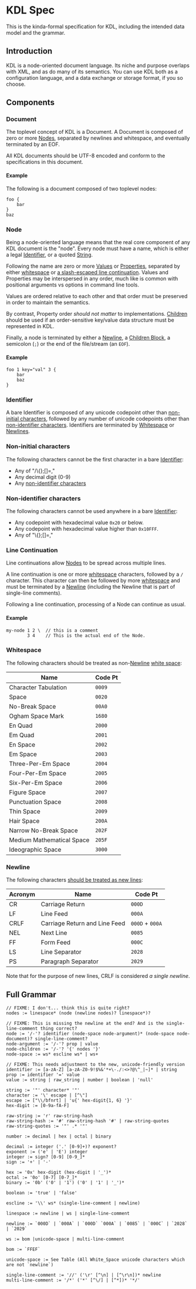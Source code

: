 # KDL Spec

This is the kinda-formal specification for KDL, including the intended data
model and the grammar.

## Introduction

KDL is a node-oriented document language. Its niche and purpose overlaps with
XML, and as do many of its semantics. You can use KDL both as a configuration
language, and a data exchange or storage format, if you so choose.

## Components

### Document

The toplevel concept of KDL is a Document. A Document is composed of zero or
more [Nodes](#node), separated by newlines and whitespace, and eventually
terminated by an EOF.

All KDL documents should be UTF-8 encoded and conform to the specifications in
this document.

#### Example

The following is a document composed of two toplevel nodes:

```kdl
foo {
    bar
}
baz
```

### Node

Being a node-oriented language means that the real core component of any KDL
document is the "node". Every node must have a name, which is either a legal
[Identifier](#identifier), or a quoted [String](#string).

Following the name are zero or more [Values](#value) or
[Properties](#property), separated by either [whitespace](#whitespace) or [a
slash-escaped line continuation](#line-continuation). Values and Properties
may be interspersed in any order, much like is common with positional
arguments vs options in command line tools.

Values are ordered relative to each other and that order must be
preserved in order to maintain the semantics.

By contrast, Property order _should not matter_ to implementations.
[Children](#children-block) should be used if an order-sensitive key/value
data structure must be represented in KDL.

Finally, a node is terminated by either a [Newline](#newline), a [Children
Block](#children-block), a semicolon (`;`) or the end of the file/stream (an
`EOF`).

#### Example

```kdl
foo 1 key="val" 3 {
    bar
    baz
}
```

### Identifier

A bare Identifier is composed of any unicode codepoint other than [non-initial
characters](#non-inidital-characters), followed by any number of unicode
codepoints other than [non-identifier characters](#non-identifier-characters).
Identifiers are terminated by [Whitespace](#whitespace) or
[Newlines](#newline).

### Non-initial characters

The following characters cannot be the first character in a bare
[Identifier](#identifier):

* Any of "/\\{};[]=,"
* Any decimal digit (0-9)
* Any [non-identifier characters](#non-identifier-characters)

### Non-identifier characters

The following characters cannot be used anywhere in a bare
[Identifier](#identifier):

* Any codepoint with hexadecimal value `0x20` or below.
* Any codepoint with hexadecimal value higher than `0x10FFF`.
* Any of "\\{};[]=,"

### Line Continuation

Line continuations allow [Nodes](#node) to be spread across multiple lines.

A line continuation is one or more [whitespace](#whitespace) characters,
followed by a `/` character. This character can then be followed by more
[whitespace](#whitespace) and must be terminated by a [Newline](#newline)
(including the Newline that is part of single-line comments).

Following a line continuation, processing of a Node can continue as usual.

#### Example
```kdl
my-node 1 2 \  // this is a comment
        3 4    // This is the actual end of the Node.
```

### Whitespace

The following characters should be treated as non-[Newline](#newline) [white
space](https://www.unicode.org/Public/UCD/latest/ucd/PropList.txt):

| Name                 | Code Pt |
|----------------------|---------|
| Character Tabulation | `0009`  |
| Space                | `0020`  |
| No-Break Space       | `00A0`  |
| Ogham Space Mark     | `1680`  |
| En Quad              | `2000`  |
| Em Quad              | `2001`  |
| En Space             | `2002`  |
| Em Space             | `2003`  |
| Three-Per-Em Space   | `2004`  |
| Four-Per-Em Space    | `2005`  |
| Six-Per-Em Space     | `2006`  |
| Figure Space         | `2007`  |
| Punctuation Space    | `2008`  |
| Thin Space           | `2009`  |
| Hair Space           | `200A`  |
| Narrow No-Break Space| `202F`  |
| Medium Mathematical Space | `205F`  |
| Ideographic Space    | `3000`  |

### Newline

The following characters [should be treated as new
lines](https://www.unicode.org/versions/Unicode13.0.0/ch05.pdf):

| Acronym | Name            | Code Pt |
|---------|-----------------|---------|
| CR      | Carriage Return | `000D`  |
| LF      | Line Feed       | `000A`  |
| CRLF    | Carriage Return and Line Feed | `000D` + `000A` |
| NEL     | Next Line       | `0085`  |
| FF      | Form Feed       | `000C`  |
| LS      | Line Separator  | `2028`  |
| PS      | Paragraph Separator | `2029` |

Note that for the purpose of new lines, CRLF is considered _a single newline_.

## Full Grammar

```
// FIXME: I don't... think this is quite right?
nodes := linespace* (node (newline nodes)? linespace*)?

// FIXME: This is missing the newline at the end? And is the single-line-comment thing correct?
node := '/-'? identifier (node-space node-argument)* (node-space node-document)? single-line-comment?
node-argument := '/-'? prop | value
node-children := '/-'? '{' nodes '}'
node-space := ws* escline ws* | ws+

// FIXME: This needs adjustment to the new, unicode-friendly version
identifier := [a-zA-Z] [a-zA-Z0-9!$%&'*+\-./:<>?@\^_|~]* | string
prop := identifier '=' value
value := string | raw_string | number | boolean | 'null'

string := '"' character* '"'
character := '\' escape | [^\"]
escape := ["\\/bfnrt] | 'u{' hex-digit{1, 6} '}'
hex-digit := [0-9a-fA-F]

raw-string := 'r' raw-string-hash
raw-string-hash := '#' raw-string-hash '#' | raw-string-quotes
raw-string-quotes := '"' .* '"'

number := decimal | hex | octal | binary

decimal := integer ('.' [0-9]+)? exponent?
exponent := ('e' | 'E') integer
integer := sign? [0-9] [0-9_]*
sign := '+' | '-'

hex := '0x' hex-digit (hex-digit | '_')*
octal := '0o' [0-7] [0-7_]*
binary := '0b' ('0' | '1') ('0' | '1' | '_')*

boolean := 'true' | 'false'

escline := '\\' ws* (single-line-comment | newline)

linespace := newline | ws | single-line-comment

newline := `000D` | `000A` | `000D` `000A` | `0085` | `000C` | `2028` | `2029`

ws := bom |unicode-space | multi-line-comment

bom := `FFEF`

unicode-space := See Table (All White_Space unicode characters which are not `newline`)

single-line-comment := '//' ('\r' [^\n] | [^\r\n])* newline
multi-line-comment := '/*' ('*' [^\/] | [^*])* '*/'
```
